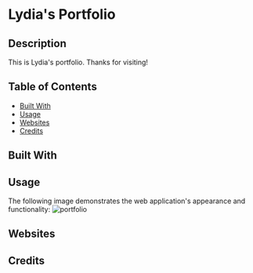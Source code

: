 # Lydia's Portfolio

## Description

This is Lydia's portfolio. 
Thanks for visiting!


## Table of Contents

* [Built With](#Builtwith)
* [Usage](#Usage)
* [Websites](#Websites)
* [Credits](#Credits)


## Built With



## Usage
The following image demonstrates the web application's appearance and functionality:
<img src=" " alt="portfolio"/>


## Websites




## Credits


